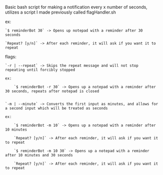 Basic bash script for making a notification every x number of seconds, utilizes a script I made previously called flagHandler.sh

ex:

    `$ reminderBot 30` -> Opens up notepad with a reminder after 30 seconds

    `Repeat? [y/n]` -> After each reminder, it will ask if you want it to repeat

flags:

    `-r | --repeat` -> Skips the repeat message and will not stop repeating until forcibly stopped

    ex:

        `$ reminderBot -r 30` -> Opens up a notepad with a reminder after 30 seconds, repeats after notepad is closed


    `-m | --minute` -> Converts the first input as minutes, and allows for a second input which will be treated as seconds

    ex:

        `$ reminderBot -m 10` -> Opens up a notepad with a reminder after 10 minutes

        `Repeat? [y/n]` -> After each reminder, it will ask if you want it to repeat

        `$ reminderBot -m 10 30` -> Opens up a notepad with a reminder after 10 minutes and 30 seconds

        `Repeat? [y/n]` -> After each reminder, it will ask if you want it to repeat